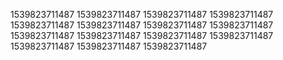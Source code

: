 1539823711487
1539823711487
1539823711487
1539823711487
1539823711487
1539823711487
1539823711487
1539823711487
1539823711487
1539823711487
1539823711487
1539823711487
1539823711487
1539823711487
1539823711487